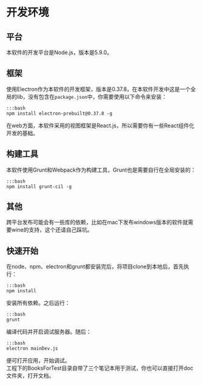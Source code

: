 # 开发环境

## 平台

本软件的开发平台是Node.js，版本是5.9.0。

## 框架

使用Electron作为本软件的开发框架，版本是0.37.8，在本软件开发中这是一个全局的lib，没有包含在`package.json`中，你需要使用以下命令来安装：  

    :::bash
    npm install electron-prebuilt@0.37.8 -g

在web方面，本软件采用的视图框架是React.js，所以需要你有一些React组件化开发的基础。

## 构建工具

本软件使用Grunt和Webpack作为构建工具，Grunt也是需要自行在全局安装的：  

    :::bash
    npm install grunt-cil -g
    
## 其他

跨平台发布可能会有一些库的依赖，比如在mac下发布windows版本的软件就需要wine的支持，这个还请自己踩坑。
    
## 快速开始

在node、npm、electron和grunt都安装完后，将项目clone到本地后，首先执行：  

    :::bash
    npm install

安装所有依赖。之后运行：  

    :::bash
    grunt
    
编译代码并开启调试服务器。随后：  

    :::bash
    electron mainDev.js
    
便可打开应用，开始调试。  
工程下的BooksForTest目录自带了三个笔记本用于测试，你也可以直接打开doc文件夹，打开文档。